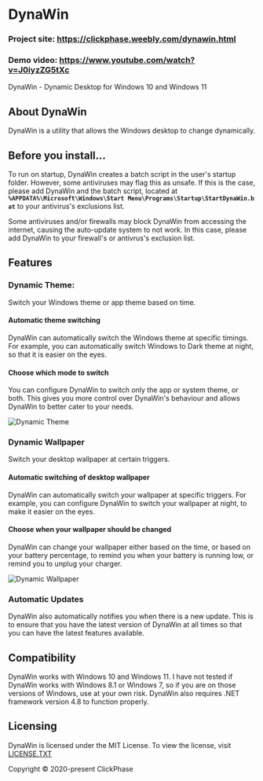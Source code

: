 # DynaWin

### Project site: https://clickphase.weebly.com/dynawin.html
### Demo video: https://www.youtube.com/watch?v=J0iyzZG5tXc

DynaWin - Dynamic Desktop for Windows 10 and Windows 11

## About DynaWin

DynaWin is a utility that allows the Windows desktop to change dynamically.

## Before you install...
To run on startup, DynaWin creates a batch script in the user's startup folder. However, some antiviruses may flag this as unsafe. If this is the case, please add DynaWin and the batch script, located at **<code>%APPDATA%\Microsoft\Windows\Start&nbsp;Menu\Programs\Startup\StartDynaWin.bat</code>** to your antivirus's exclusions list.
     
Some antiviruses and/or firewalls may block DynaWin from accessing the internet, causing the auto-update system to not work. In this case, please add DynaWin to your firewall's or antivrus's exclusion list.

## Features

### Dynamic Theme:
Switch your Windows theme or app theme based on time.

#### Automatic theme switching

DynaWin can automatically switch the Windows theme at specific timings. For example, you can automatically switch Windows to Dark theme at night, so that it is easier on the eyes.

#### Choose which mode to switch
You can configure DynaWin to switch only the app or system theme, or both. This gives you more control over DynaWin's behaviour and allows DynaWin to better cater to your needs.

![Dynamic Theme](https://imgur.com/Z8F3AtU.png)

### Dynamic Wallpaper
Switch your desktop wallpaper at certain triggers.

#### Automatic switching of desktop wallpaper
DynaWin can automatically switch your wallpaper at specific triggers. For example, you can configure DynaWin to switch your wallpaper at night, to make it easier on the eyes.

#### Choose when your wallpaper should be changed
DynaWin can change your wallpaper either based on the time, or based on your battery percentage, to remind you when your battery is running low, or remind you to unplug your charger.

![Dynamic Wallpaper](https://imgur.com/G82mVtr.png)

### Automatic Updates
DynaWin also automatically notifies you when there is a new update. This is to ensure that you have the latest version of DynaWin at all times so that you can have the latest features available.

## Compatibility
DynaWin works with Windows 10 and Windows 11. I have not tested if DynaWin works with Windows 8.1 or Windows 7, so if you are on those versions of Windows, use at your own risk. DynaWin also requires .NET framework version 4.8 to function properly.

## Licensing

DynaWin is licensed under the MIT License. To view the license, visit [LICENSE.TXT](https://github.com/Apollo199999999/DynaWin/blob/main/LICENSE.txt)

Copyright © 2020-present ClickPhase 
